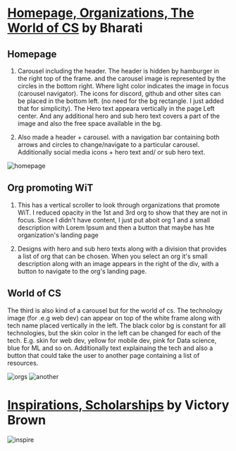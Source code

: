 # [Homepage, Organizations, The World of CS](https://www.figma.com/file/Zmn4P7WGr3pBkPsBPc0uIX/Carousels?node-id=0%3A1) by Bharati

## Homepage
1. Carousel including the header. The header is hidden by hamburger in the right top of the frame. and the carousel image is represented by the circles in the bottom right. Where light color indicates the image in focus (carousel navigator). The icons for discord, github and other sites can be placed in the bottom left. (no need for the bg rectangle. I just added that for simplicity). The Hero text appeara vertically in the page Left center. And any additional hero and sub hero text covers a part of the image and also the free space available in the bg.

2. Also made a header + carousel. with a navigation bar containing both arrows and circles to change/navigate to a particular carousel. Additionally social media icons + hero text and/ or sub hero text.

![homepage](https://github.com/shikha-16/Women-in-Technology/blob/master/documents/design/carousels/screenshots/Screenshot%20from%202020-10-14%2010-30-09.png)

## Org promoting WiT
1. This has a vertical scroller to look through organizations that promote WiT. I reduced opacity in the 1st and 3rd org to show that they are not in focus. Since I didn't have content, I just put aboit org 1 and a small description with Lorem Ipsum and then a button that maybe has hte organization's landing page

2. Designs with hero and sub hero texts along with a division that provides a list of org that can be chosen. When you select an org it's small description along with an image appears in the right of the div, with a button to navigate to the org's landing page.

## World of CS
The third is also kind of a carousel but for the world of cs. The technology image (for .e.g web dev) can appear on top of the white frame along with tech name placed vertically in the left.  The black color bg is constant for all technologies, but the skin color in the left can be changed for each of the tech. E.g. skin for web dev, yellow for mobile dev, pink for Data science, blue for ML and so on. Additionally text explainaing the tech and also a button that could take the user to another page containing a list of resources.

![orgs](https://github.com/shikha-16/Women-in-Technology/blob/master/documents/design/carousels/screenshots/Screenshot%20from%202020-10-14%2010-37-48.png)
![another](https://github.com/shikha-16/Women-in-Technology/blob/master/documents/design/carousels/screenshots/Screenshot%20from%202020-10-14%2010-37-56.png)

# [Inspirations, Scholarships](https://www.figma.com/file/K6NPMXPPBVfBFf3CHA9nJz/WIT?node-id=1%3A124) by Victory Brown
![inspire](https://github.com/shikha-16/Women-in-Technology/blob/master/documents/design/carousels/screenshots/Screenshot%20from%202020-10-14%2010-37-13.png)
